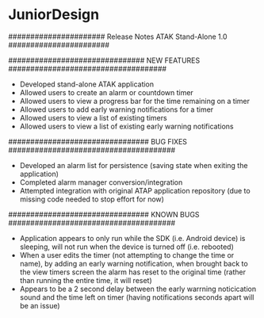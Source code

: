 # JuniorDesign

###################### Release Notes ATAK Stand-Alone 1.0 #######################

############################### NEW FEATURES ####################################

- Developed stand-alone ATAK application
- Allowed users to create an alarm or countdown timer
- Allowed users to view a progress bar for the time remaining on a timer
- Allowed users to add early warning notifications for a timer
- Allowed users to view a list of existing timers 
- Allowed users to view a list of existing early warning notifications 

################################ BUG FIXES ######################################

- Developed an alarm list for persistence (saving state when exiting the application)
- Completed alarm manager conversion/integration 
- Attempted integration with original ATAP application repository (due to missing code needed to stop effort for now) 

################################ KNOWN BUGS ######################################

- Application appears to only run while the SDK (i.e. Android device) is sleeping, will not run when the device is turned off (i.e. rebooted)
- When a user edits the timer (not attempting to change the time or name), by adding an early warning notification, 
  when brought back to the view timers screen the alarm has reset to the original time (rather than running the entire time, it will reset)
- Appears to be a 2 second delay between the early warrning noticication sound and the time left on timer (having notifications seconds apart will be an issue)
